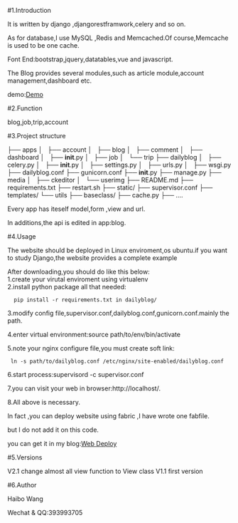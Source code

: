 
#1.Introduction

It is written by django ,djangorestframwork,celery and so on.

As for database,I use MySQL ,Redis and Memcached.Of course,Memcache is used to be one cache.

Font End:bootstrap,jquery,datatables,vue and javascript.

The Blog provides several modules,such as article module,account management,dashboard etc.


demo:<a href="http://hbnnforever.cn">Demo</a>



#2.Function

blog,job,trip,account

#3.Project structure

├── apps
│   ├── account
│   ├── blog
│   ├── comment
│   ├── dashboard
│   ├── __init__.py
│   ├── job
│   └── trip
├── dailyblog
│   ├── celery.py
│   ├── __init__.py
│   ├── settings.py
│   ├── urls.py
│   ├── wsgi.py
├── dailyblog.conf
├── gunicorn.conf
├── __init__.py
├── manage.py
├── media
│   ├── ckeditor
│   └── userimg
├── README.md
├── requirements.txt
├── restart.sh
├── static/
├── supervisor.conf
├── templates/
└── utils
    ├── baseclass/
    ├── cache.py
    ├── ....


Every app has iteself model,form ,view and url.

In additions,the api is edited in app:blog.


#4.Usage

The website should be deployed in Linux enviroment,os ubuntu.if you want to study
Django,the website provides a complete example
                      
After downloading,you should do like this below:                      
1.create your virutal enviroment using virtualenv                           
2.install python package all that needed:

      pip install -r requirements.txt in dailyblog/

3.modify config file,supervisor.conf,dailyblog.conf,gunicorn.conf.mainly the path.

4.enter virtual environment:source path/to/env/bin/activate

5.note your nginx configure file,you must create soft link: 
 
     ln -s path/to/dailyblog.conf /etc/nginx/site-enabled/dailyblog.conf 

6.start process:supervisord -c supervisor.conf

7.you can visit your web in browser:http://localhost/.

8.All above is necessary.


In fact ,you can deploy website using fabric ,I have wrote one fabfile.

but I do not add it on this code.

you can get it in my blog:<a href="http://hbnnforever.cn/article/deployweb.html">Web Deploy</a>


#5.Versions
  
   V2.1   change almost all view function to View class
   V1.1   first version


#6.Author

Haibo Wang

Wechat & QQ:393993705
